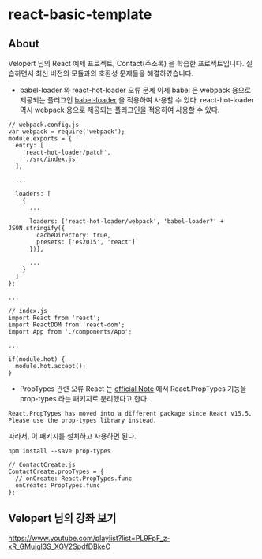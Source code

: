 # react-basic-template

## About
Velopert 님의 React 예제 프로젝트, Contact(주소록) 을 학습한 프로젝트입니다.
실습하면서 최신 버전의 모듈과의 호환성 문제들을 해결하였습니다.
- babel-loader 와 react-hot-loader 오류 문제
이제 babel 은 webpack 용으로 제공되는 플러그인 [babel-loader](https://github.com/babel/babel-loader) 을 적용하여 사용할 수 있다.
react-hot-loader 역시 webpack 용으로 제공되는 플러그인을 적용하여 사용할 수 있다.
```
// webpack.config.js
var webpack = require('webpack');
module.exports = {
  entry: [
    'react-hot-loader/patch',
    './src/index.js'
  ],

  ...

  loaders: [
    {
      ...

      loaders: ['react-hot-loader/webpack', 'babel-loader?' + JSON.stringify({
        cacheDirectory: true,
        presets: ['es2015', 'react']
      })],

      ...
    }
  ]
};

...

// index.js
import React from 'react';
import ReactDOM from 'react-dom';
import App from './components/App';

...

if(module.hot) {
  module.hot.accept();
}
```
- PropTypes 관련 오류
React 는 [official Note](https://reactjs.org/docs/typechecking-with-proptypes.html) 에서 React.PropTypes 기능을 prop-types 라는 패키지로 분리했다고 한다.
```
React.PropTypes has moved into a different package since React v15.5.
Please use the prop-types library instead.
```
따라서, 이 패키지를 설치하고 사용하면 된다.
```
npm install --save prop-types

// ContactCreate.js
ContactCreate.propTypes = {
  // onCreate: React.PropTypes.func
  onCreate: PropTypes.func
};
```

## Velopert 님의 강좌 보기
https://www.youtube.com/playlist?list=PL9FpF_z-xR_GMujql3S_XGV2SpdfDBkeC
